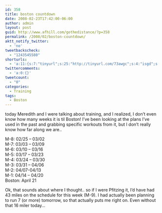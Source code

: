 ```yaml
---
id: 358
title: boston countdown
date: 2008-02-23T17:42:00-06:00
author: admin
layout: post
guid: http://www.afhill.com/gothedistance/?p=358
permalink: /2008/02/boston-countdown/
aktt_notify_twitter:
  - 'no'
tweetbackscheck:
  - "1243545580"
shorturls:
  - 'a:11:{s:7:"tinyurl";s:25:"http://tinyurl.com/73awgc";s:4:"isgd";s:17:"http://is.gd/ffUC";s:5:"bitly";s:20:"http://bit.ly/1F2s9y";s:5:"snipr";s:22:"http://snipr.com/9rrjf";s:5:"snurl";s:22:"http://snurl.com/9rrjf";s:7:"snipurl";s:24:"http://snipurl.com/9rrjf";s:5:"adjix";s:207:"(10 Jan 2008 temporary restriction: API requires valid partnerID or partnerEmail key in request. Contact us if this affects you.) Invalid Adjix request. API documentation @ http://web.adjix.com/AdjixAPI.html";s:4:"advu";s:203:"(10 Jan 2008 temporary restriction: API requires valid partnerID or partnerEmail key in request. Contact us if this affects you.) Invalid Adjix request. API documentation @ http://web.ad.vu/AdjixAPI.html";s:4:"zima";s:19:"http://zi.ma/daf526";s:4:"trim";s:17:"http://tr.im/4ehl";s:9:"permalink";s:61:"http://www.afhill.com/gothedistance/2008/02/boston-countdown/";}'
twittercomments:
  - 'a:0:{}'
tweetcount:
  - "0"
categories:
  - Training
tags:
  - Boston
---
```

today Meredith and I were talking about training, and I realized, I don&#8217;t even know how many weeks it is til Boston! I&#8217;ve been looking at the plans I&#8217;ve used in the past and grabbing specific workouts from it, but I don&#8217;t really know how far along we are..

M-8: 02/25 &#8211; 03/02  
M-7: 03/03 &#8211; 03/09  
M-6: 03/10 &#8211; 03/16  
M-5: 03/17 &#8211; 03/23  
M-4: 03/24 &#8211; 03/30  
M-3: 03/31 &#8211; 04/06  
M-2: 04/07-04/13  
M-1: 04/14 &#8211; 04/20  
Boston: April 21

Ok, that sounds about where I thought.. so if I were Pfitzing it, I&#8217;d have had 43 miles on the schedule for this week (M-9). I had actually been planning to run 7 (or more) tomorrow, so that actually puts me right on. Even without that 16 miler today&#8230;